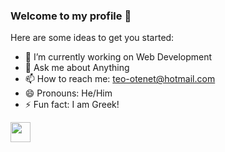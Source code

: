 ### Welcome to my profile 👋



Here are some ideas to get you started:

- 🔭 I’m currently working on Web  Development
- 💬 Ask me about Anything
- 📫 How to reach me: teo-otenet@hotmail.com
- 😄 Pronouns: He/Him
- ⚡ Fun fact: I am Greek!

<img height="32" width="32" src="https://cdn.jsdelivr.net/npm/simple-icons@v5/icons/[file:///D:/arduino.svg].svg" />


